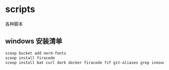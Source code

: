 # scripts
各种脚本

## windows 安装清单
```bash
scoop bucket add nerd-fonts
scoop install firacode
scoop install bat curl dark docker firacode fzf git-aliases grep innounp jq lazygit less lunarvim neovim python sed sudo touch vim wezterm which winget wixtoolset 7zip git openssh
```
